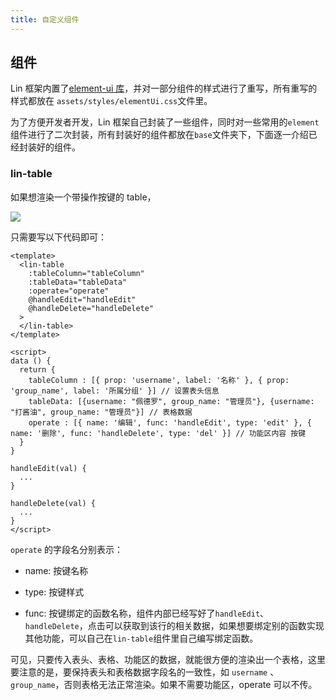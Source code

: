 ```yaml
---
title: 自定义组件
---
```


## 组件

Lin 框架内置了[element-ui 库](http://element-cn.eleme.io/#/zh-CN/component/installation)，并对一部分组件的样式进行了重写，所有重写的样式都放在 `assets/styles/elementUi.css`文件里。

为了方便开发者开发，Lin 框架自己封装了一些组件，同时对一些常用的`element`组件进行了二次封装，所有封装好的组件都放在`base`文件夹下，下面逐一介绍已经封装好的组件。

### lin-table

如果想渲染一个带操作按键的 table，

<img-wrapper>
   <img src=" http://cdn.talelin.com/lin/docs/lin-table.jpeg"/>
</img-wrapper>

只需要写以下代码即可：

```vue
<template>
  <lin-table
    :tableColumn="tableColumn"
    :tableData="tableData"
    :operate="operate"
    @handleEdit="handleEdit"
    @handleDelete="handleDelete"
  >
  </lin-table>
</template>

<script>
data () {
  return {
    tableColumn : [{ prop: 'username', label: '名称' }, { prop: 'group_name', label: '所属分组' }] // 设置表头信息
    tableData: [{username: "佩德罗", group_name: "管理员"}, {username: "打酱油", group_name: "管理员"}] // 表格数据
    operate : [{ name: '编辑', func: 'handleEdit', type: 'edit' }, { name: '删除', func: 'handleDelete', type: 'del' }] // 功能区内容 按键
  }
}

handleEdit(val) {
  ...
}

handleDelete(val) {
  ...
}
</script>
```

`operate` 的字段名分别表示：

- name: 按键名称

- type: 按键样式

- func: 按键绑定的函数名称，组件内部已经写好了`handleEdit`、`handleDelete`，点击可以获取到该行的相关数据，如果想要绑定别的函数实现其他功能，可以自己在`lin-table`组件里自己编写绑定函数。

可见，只要传入表头、表格、功能区的数据，就能很方便的渲染出一个表格，这里要注意的是，要保持表头和表格数据字段名的一致性，如 `username` 、`group_name`，否则表格无法正常渲染。如果不需要功能区，operate 可以不传。
